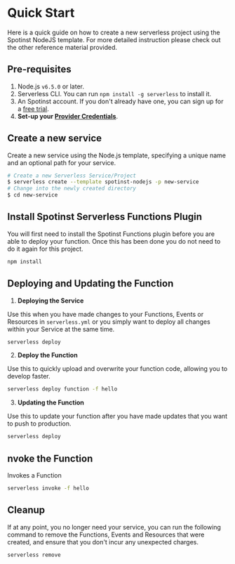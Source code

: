 <!--
title: Serverless Framework - Spotinst Guide - Quick Start
menuText: Quick Start
menuOrder: 2
description: Getting started with the Serverless Framework on AWS Lambda
layout: Doc
-->

# Quick Start

Here is a quick guide on how to create a new serverless project using the Spotinst NodeJS template. For more detailed instruction please check out the other reference material provided. 

## Pre-requisites

1. Node.js `v6.5.0` or later.
2. Serverless CLI. You can run `npm install -g serverless` to install it.
3. An Spotinst account. If you don't already have one, you can sign up for a [free trial](https://console.spotinst.com/#/auth/signUp).
4. **Set-up your [Provider Credentials](./credentials.md)**.

## Create a new service

Create a new service using the Node.js template, specifying a unique name and an optional path for your service.

```bash
# Create a new Serverless Service/Project
$ serverless create --template spotinst-nodejs -p new-service
# Change into the newly created directory
$ cd new-service
```

## Install Spotinst Serverless Functions Plugin
  
  You will first need to install the Spotinst Functions plugin before you are able to deploy your function. Once this has been done you do not need to do it again for this project. 

  ```bash
  npm install
  ```

## Deploying and Updating the Function
  
1. **Deploying the Service**

  Use this when you have made changes to your Functions, Events or Resources in `serverless.yml` or you simply want to deploy all changes within your Service at the same time.

  ```bash
  serverless deploy 
  ```

2. **Deploy the Function**

  Use this to quickly upload and overwrite your function code, allowing you to develop faster.

  ```bash
  serverless deploy function -f hello
  ```

3. **Updating the Function**

  Use this to update your function after you have made updates that you want to push to production.
  
  ```bash
  serverless deploy 
  ```


## nvoke the Function

  Invokes a Function

  ```bash
  serverless invoke -f hello
  ```


## Cleanup

If at any point, you no longer need your service, you can run the following command to remove the Functions, Events and Resources that were created, and ensure that you don't incur any unexpected charges.

```bash
serverless remove
```
